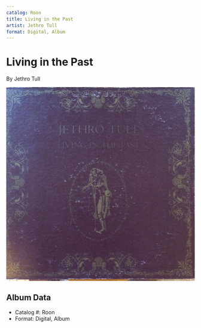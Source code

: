 ```yaml
---
catalog: Roon
title: Living in the Past
artist: Jethro Tull
format: Digital, Album
---
```


# Living in the Past

By Jethro Tull

![](../../assets/albumcovers/Jethro_Tull-Living_in_the_Past.png)

## Album Data

- Catalog #: Roon
- Format: Digital, Album


